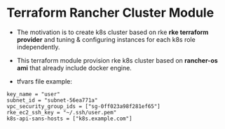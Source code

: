 # Terraform Rancher Cluster Module #  

* The motivation is to create k8s cluster based on rke __rke terraform provider__ and tuning & configuring instances for each k8s role independently.     

* This terraform module provision rke k8s cluster based on __rancher-os ami__ that already include docker engine.    
 
 * tfvars  file example:
 ```
key_name = "user"
subnet_id = "subnet-56ea771a"
vpc_security_group_ids = ["sg-0ff023a98f281ef65"]
rke_ec2_ssh_key = "~/.ssh/user.pem"
k8s-api-sans-hosts = ["k8s.example.com"]
```

